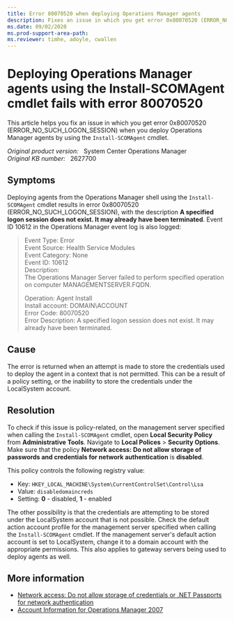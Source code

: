 ```yaml
---
title: Error 80070520 when deploying Operations Manager agents
description: Fixes an issue in which you get error 0x80070520 (ERROR_NO_SUCH_LOGON_SESSION) when you deploy Operations Manager agents by using the Install-SCOMAgent cmdlet.
ms.date: 09/02/2020
ms.prod-support-area-path:
ms.reviewer: timhe, adoyle, cwallen
---
```

# Deploying Operations Manager agents using the Install-SCOMAgent cmdlet fails with error 80070520

This article helps you fix an issue in which you get error 0x80070520 (ERROR_NO_SUCH_LOGON_SESSION) when you deploy Operations Manager agents by using the `Install-SCOMAgent` cmdlet.

_Original product version:_ &nbsp; System Center Operations Manager  
_Original KB number:_ &nbsp; 2627700

## Symptoms

Deploying agents from the Operations Manager shell using the `Install-SCOMAgent` cmdlet results in error 0x80070520 (ERROR_NO_SUCH_LOGON_SESSION), with the description **A specified logon session does not exist. It may already have been terminated**. Event ID 10612 in the Operations Manager event log is also logged:

> Event Type: Error  
> Event Source: Health Service Modules  
> Event Category: None  
> Event ID: 10612  
> Description:  
> The Operations Manager Server failed to perform specified operation on computer MANAGEMENTSERVER.FQDN.
>
> Operation: Agent Install  
> Install account: DOMAIN\ACCOUNT  
> Error Code: 80070520  
> Error Description: A specified logon session does not exist. It may already have been terminated.

## Cause

The error is returned when an attempt is made to store the credentials used to deploy the agent in a context that is not permitted. This can be a result of a policy setting, or the inability to store the credentials under the LocalSystem account.

## Resolution

To check if this issue is policy-related, on the management server specified when calling the `Install-SCOMAgent` cmdlet, open **Local Security Policy** from **Administrative Tools**. Navigate to **Local Polices** > **Security Options**. Make sure that the policy **Network access: Do not allow storage of passwords and credentials for network authentication** is **disabled**.

This policy controls the following registry value:

- Key: `HKEY_LOCAL_MACHINE\System\CurrentControlSet\Control\Lsa`
- Value: `disabledomaincreds`
- Setting: **0** - disabled, **1** - enabled

The other possibility is that the credentials are attempting to be stored under the LocalSystem account that is not possible. Check the default action account profile for the management server specified when calling the `Install-SCOMAgent` cmdlet. If the management server's default action account is set to LocalSystem, change it to a domain account with the appropriate permissions. This also applies to gateway servers being used to deploy agents as well.

## More information

- [Network access: Do not allow storage of credentials or .NET Passports for network authentication](/previous-versions/windows/it-pro/windows-server-2003/cc779377(v=ws.10))
- [Account Information for Operations Manager 2007](/previous-versions/system-center/operations-manager-2007-r2/bb735419(v=technet.10))
